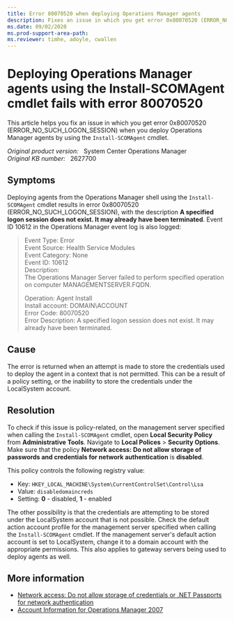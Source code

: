 ```yaml
---
title: Error 80070520 when deploying Operations Manager agents
description: Fixes an issue in which you get error 0x80070520 (ERROR_NO_SUCH_LOGON_SESSION) when you deploy Operations Manager agents by using the Install-SCOMAgent cmdlet.
ms.date: 09/02/2020
ms.prod-support-area-path:
ms.reviewer: timhe, adoyle, cwallen
---
```

# Deploying Operations Manager agents using the Install-SCOMAgent cmdlet fails with error 80070520

This article helps you fix an issue in which you get error 0x80070520 (ERROR_NO_SUCH_LOGON_SESSION) when you deploy Operations Manager agents by using the `Install-SCOMAgent` cmdlet.

_Original product version:_ &nbsp; System Center Operations Manager  
_Original KB number:_ &nbsp; 2627700

## Symptoms

Deploying agents from the Operations Manager shell using the `Install-SCOMAgent` cmdlet results in error 0x80070520 (ERROR_NO_SUCH_LOGON_SESSION), with the description **A specified logon session does not exist. It may already have been terminated**. Event ID 10612 in the Operations Manager event log is also logged:

> Event Type: Error  
> Event Source: Health Service Modules  
> Event Category: None  
> Event ID: 10612  
> Description:  
> The Operations Manager Server failed to perform specified operation on computer MANAGEMENTSERVER.FQDN.
>
> Operation: Agent Install  
> Install account: DOMAIN\ACCOUNT  
> Error Code: 80070520  
> Error Description: A specified logon session does not exist. It may already have been terminated.

## Cause

The error is returned when an attempt is made to store the credentials used to deploy the agent in a context that is not permitted. This can be a result of a policy setting, or the inability to store the credentials under the LocalSystem account.

## Resolution

To check if this issue is policy-related, on the management server specified when calling the `Install-SCOMAgent` cmdlet, open **Local Security Policy** from **Administrative Tools**. Navigate to **Local Polices** > **Security Options**. Make sure that the policy **Network access: Do not allow storage of passwords and credentials for network authentication** is **disabled**.

This policy controls the following registry value:

- Key: `HKEY_LOCAL_MACHINE\System\CurrentControlSet\Control\Lsa`
- Value: `disabledomaincreds`
- Setting: **0** - disabled, **1** - enabled

The other possibility is that the credentials are attempting to be stored under the LocalSystem account that is not possible. Check the default action account profile for the management server specified when calling the `Install-SCOMAgent` cmdlet. If the management server's default action account is set to LocalSystem, change it to a domain account with the appropriate permissions. This also applies to gateway servers being used to deploy agents as well.

## More information

- [Network access: Do not allow storage of credentials or .NET Passports for network authentication](/previous-versions/windows/it-pro/windows-server-2003/cc779377(v=ws.10))
- [Account Information for Operations Manager 2007](/previous-versions/system-center/operations-manager-2007-r2/bb735419(v=technet.10))
